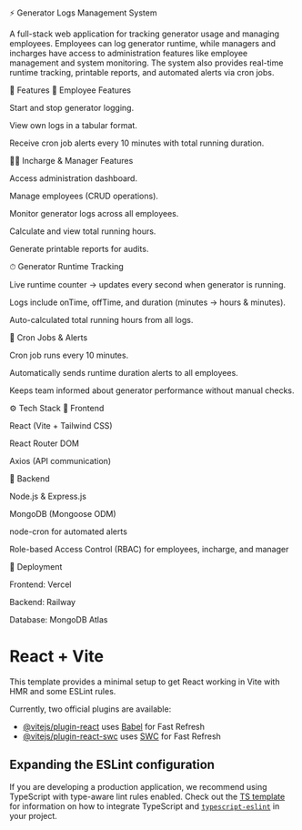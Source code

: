 ⚡ Generator Logs Management System

A full-stack web application for tracking generator usage and managing employees. Employees can log generator runtime, while managers and incharges have access to administration features like employee management and system monitoring. The system also provides real-time runtime tracking, printable reports, and automated alerts via cron jobs.

📌 Features
👷 Employee Features

Start and stop generator logging.

View own logs in a tabular format.

Receive cron job alerts every 10 minutes with total running duration.

🧑‍💼 Incharge & Manager Features

Access administration dashboard.

Manage employees (CRUD operations).

Monitor generator logs across all employees.

Calculate and view total running hours.

Generate printable reports for audits.

⏱ Generator Runtime Tracking

Live runtime counter → updates every second when generator is running.

Logs include onTime, offTime, and duration (minutes → hours & minutes).

Auto-calculated total running hours from all logs.

🔔 Cron Jobs & Alerts

Cron job runs every 10 minutes.

Automatically sends runtime duration alerts to all employees.

Keeps team informed about generator performance without manual checks.

⚙️ Tech Stack
🔹 Frontend

React (Vite + Tailwind CSS)

React Router DOM

Axios (API communication)

🔹 Backend

Node.js & Express.js

MongoDB (Mongoose ODM)

node-cron for automated alerts

Role-based Access Control (RBAC) for employees, incharge, and manager


🚀 Deployment

Frontend: Vercel

Backend: Railway 

Database: MongoDB Atlas


# React + Vite

This template provides a minimal setup to get React working in Vite with HMR and some ESLint rules.

Currently, two official plugins are available:

- [@vitejs/plugin-react](https://github.com/vitejs/vite-plugin-react/blob/main/packages/plugin-react) uses [Babel](https://babeljs.io/) for Fast Refresh
- [@vitejs/plugin-react-swc](https://github.com/vitejs/vite-plugin-react/blob/main/packages/plugin-react-swc) uses [SWC](https://swc.rs/) for Fast Refresh

## Expanding the ESLint configuration

If you are developing a production application, we recommend using TypeScript with type-aware lint rules enabled. Check out the [TS template](https://github.com/vitejs/vite/tree/main/packages/create-vite/template-react-ts) for information on how to integrate TypeScript and [`typescript-eslint`](https://typescript-eslint.io) in your project.
